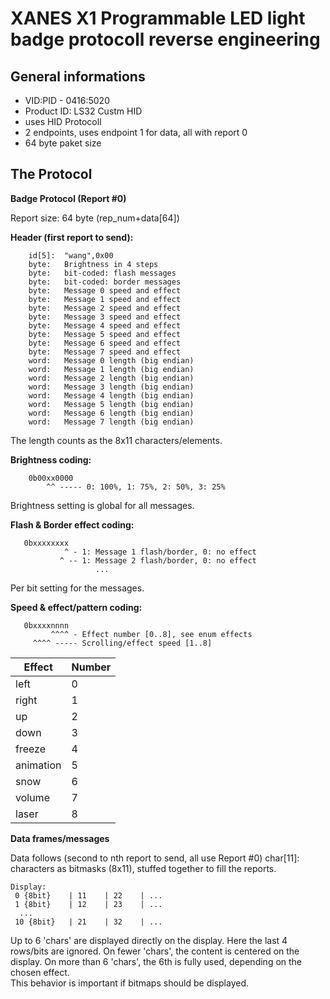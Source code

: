 # XANES X1 Programmable LED light badge protocoll reverse engineering


## General informations
* VID:PID - 0416:5020
* Product ID: LS32 Custm HID
* uses HID Protocoll
* 2 endpoints, uses endpoint 1 for data, all with report 0
* 64 byte paket size

## The Protocol

**Badge Protocol (Report #0)**

Report size: 64 byte (rep_num+data[64])

**Header (first report to send):**
```
	id[5]:  "wang",0x00
    byte:   Brightness in 4 steps
   	byte:   bit-coded: flash messages
   	byte:   bit-coded: border messages
   	byte:   Message 0 speed and effect
   	byte:   Message 1 speed and effect
   	byte:   Message 2 speed and effect
   	byte:   Message 3 speed and effect
   	byte:   Message 4 speed and effect
   	byte:   Message 5 speed and effect
   	byte:   Message 6 speed and effect
   	byte:   Message 7 speed and effect
   	word:   Message 0 length (big endian)
   	word:   Message 1 length (big endian)
   	word:   Message 2 length (big endian)
   	word:   Message 3 length (big endian)
   	word:   Message 4 length (big endian)
   	word:   Message 5 length (big endian)
   	word:   Message 6 length (big endian)
   	word:   Message 7 length (big endian)
```
The length counts as the 8x11 characters/elements.

**Brightness coding:**
```
   	0b00xx0000
       	^^ ----- 0: 100%, 1: 75%, 2: 50%, 3: 25%
```
Brightness setting is global for all messages.

**Flash & Border effect coding:**
```
   0bxxxxxxxx
            ^ - 1: Message 1 flash/border, 0: no effect
           ^ -- 1: Message 2 flash/border, 0: no effect
                   ...
```
Per bit setting for the messages.

**Speed & effect/pattern coding:**
```
   0bxxxxnnnn
         ^^^^ - Effect number [0..8], see enum effects
     ^^^^ ----- Scrolling/effect speed [1..8]
```
Effect|Number
------|------
left  |0
right |1
up    |2
down  |3
freeze|4
animation|5
snow  |6
volume|7
laser |8

**Data frames/messages**

Data follows (second to nth report to send, all use Report #0)
char[11]:   characters as bitmasks (8x11), stuffed together to fill the reports.

```
Display:
 0 {8bit}    | 11    | 22    | ...
 1 {8bit}    | 12    | 23    | ...
  ...
 10 {8bit}   | 21    | 32    | ...
```


Up to 6 'chars' are displayed directly on the display. Here the last 4 rows/bits are ignored. On fewer 'chars', the content is centered on the display. On more than 6 'chars', the 6th is fully used, depending on the chosen effect. <br>
This behavior is important if bitmaps should be displayed.
